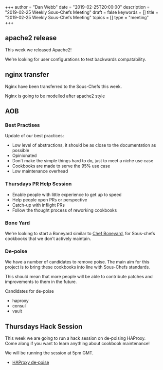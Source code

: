 +++
author = "Dan Webb"
date = "2019-02-25T20:00:00"
description = "2019-02-25 Weekly Sous-Chefs Meeting"
draft = false
keywords = []
title = "2019-02-25 Weekly Sous-Chefs Meeting"
topics = []
type = "meeting"
+++

## apache2 release

This week we released Apache2!

We're looking for user configurations to test backwards compatability.

## nginx transfer

Nginx have been transferred to the Sous-Chefs this week.

Nginx is going to be modelled after apache2 style

## AOB

### Best Practises

Update of our best practices:

- Low level of abstractions, it should be as close to the documentation as possible
- Opinionated
- Don't make the simple things hard to do, just to meet a niche use case
- Cookbooks are made to serve the 95% use case
- Low maintenance overhead

### Thursdays PR Help Session

- Enable people with little experience to get up to speed
- Help people open PRs or perspective
- Catch-up with inflight PRs
- Follow the thought process of reworking cookbooks

### Bone Yard

We're looking to start a Boneyard similar to [Chef Boneyard](https://github.com/chef-boneyard), for Sous-chefs cookbooks that we don't actively maintain.

### De-poise

We have a number of candidates to remove poise. The main aim for this project is to bring these cookbooks into line with Sous-Chefs standards.

This should mean that more people will be able to contribute patches and improvements to them in the future.

Candidates for de-poise

- haproxy
- consul
- vault

## Thursdays Hack Session

This week we are going to run a hack session on de-poising HAProxy. Come along if you want to learn anything about cookbook maintenance!

We will be running the session at 5pm GMT.

- [HAProxy de-poise](https://github.com/sous-chefs/haproxy/issues/332)
